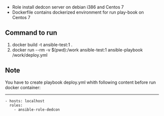 - Role install dedcon server on debian i386 and Centos 7
- Dockerfile contains dockerized environment for run play-book on Centos 7

## Command to run

 1) docker build -t ansible-test:1 .
 2) docker run --rm -v $(pwd):/work ansible-test:1 ansible-playbook /work/deploy.yml
 
## Note
 
 You have to create playbook deploy.yml whith following content before run docker container: 
    
 ---------------------
    - hosts: localhost
      roles:
        - ansible-role-dedcon